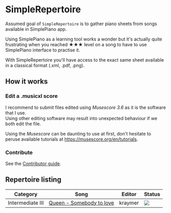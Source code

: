 # SimpleRepertoire

Assumed goal of `SimpleRepertoire` is to gather piano sheets from songs available in SimplePiano app.  

Using SimplePiano as a learning tool works a wonder but it's actually quite frustrating when you reached ★★★ level on a song to have to use SimplePiano interface to practise it.

With SimpleRepertoire you'll have access to the exact same sheet available in a classical format (.xml, .pdf, .png).

## How it works

### Edit a .musicxl score

I recommend to submit files edited using *Musescore 3.6* as it is the software that I use.  
Using other editing software may result into unexpected behaviour if we both edit the file.

Using the *Musescore* can be daunting to use at first, don't hesitate to peruse available tutorials at
https://musescore.org/en/tutorials.

### Contribute

See the [Contributor guide](https://github.com/Kraymer/SimpleRepertoire/wiki/Contributor-guide#submitting-a-new-song-score).

## Repertoire listing

| Category | Song | Editor | Status |
|  ---     | ---  | ---    | ---    |
| Intermediate III | [Queen - Somebody to love](https://github.com/Kraymer/SimpleRepertoire/tree/main/Repertoire/16-Intermediate_III/Queen-Somebody_to_love) | kraymer | ![](https://img.shields.io/badge/Completed-need%20review-yellow.svg) |


